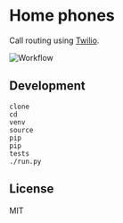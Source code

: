 # Home phones

Call routing using [Twilio](http://www.twilio.com).


![Workflow](https://raw.github.com/natm/home-phones/master/docs/workflow.png)

## Development

```
clone
cd
venv
source
pip
pip
tests
./run.py
```

## License

MIT
